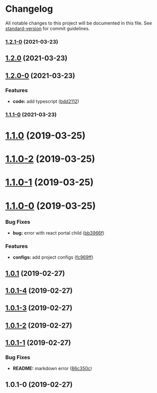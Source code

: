 # Changelog

All notable changes to this project will be documented in this file. See [standard-version](https://github.com/conventional-changelog/standard-version) for commit guidelines.

### [1.2.1-0](https://github.com/qinyuanbin/rc-if-else/compare/v1.2.0...v1.2.1-0) (2021-03-23)

## [1.2.0](https://github.com/qinyuanbin/rc-if-else/compare/v1.2.0-0...v1.2.0) (2021-03-23)

## [1.2.0-0](https://github.com/qinyuanbin/rc-if-else/compare/v1.1.1-0...v1.2.0-0) (2021-03-23)


### Features

* **code:** add typescript ([bdd2112](https://github.com/qinyuanbin/rc-if-else/commit/bdd211244bc8e0457026d3f5023e17648b367392))

### [1.1.1-0](https://github.com/qinyuanbin/rc-if-else/compare/v1.1.0...v1.1.1-0) (2021-03-23)

<a name="1.1.0"></a>
# [1.1.0](https://github.com/qinyuanbin/rc-if-else/compare/v1.1.0-2...v1.1.0) (2019-03-25)



<a name="1.1.0-2"></a>
# [1.1.0-2](https://github.com/qinyuanbin/rc-if-else/compare/v1.1.0-1...v1.1.0-2) (2019-03-25)



<a name="1.1.0-1"></a>
# [1.1.0-1](https://github.com/qinyuanbin/rc-if-else/compare/v1.1.0-0...v1.1.0-1) (2019-03-25)



<a name="1.1.0-0"></a>
# [1.1.0-0](https://github.com/qinyuanbin/rc-if-else/compare/v1.0.1...v1.1.0-0) (2019-03-25)


### Bug Fixes

* **bug:** error with react portal child ([bb3966f](https://github.com/qinyuanbin/rc-if-else/commit/bb3966f))


### Features

* **configs:** add project configs ([fc969ff](https://github.com/qinyuanbin/rc-if-else/commit/fc969ff))



<a name="1.0.1"></a>
## [1.0.1](https://github.com/qinyuanbin/rc-if-else/compare/v1.0.1-4...v1.0.1) (2019-02-27)



<a name="1.0.1-4"></a>
## [1.0.1-4](https://github.com/qinyuanbin/rc-if-else/compare/v1.0.1-3...v1.0.1-4) (2019-02-27)



<a name="1.0.1-3"></a>
## [1.0.1-3](https://github.com/qinyuanbin/rc-if-else/compare/v1.0.1-2...v1.0.1-3) (2019-02-27)



<a name="1.0.1-2"></a>
## [1.0.1-2](https://github.com/qinyuanbin/rc-if-else/compare/v1.0.1-1...v1.0.1-2) (2019-02-27)



<a name="1.0.1-1"></a>
## [1.0.1-1](https://github.com/qinyuanbin/rc-if-else/compare/v1.0.1-0...v1.0.1-1) (2019-02-27)


### Bug Fixes

* **README:** markdown error ([86c350c](https://github.com/qinyuanbin/rc-if-else/commit/86c350c))



<a name="1.0.1-0"></a>
## 1.0.1-0 (2019-02-27)
